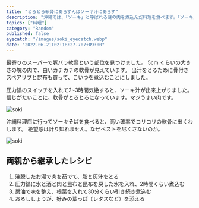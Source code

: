 ```yaml
---
title: "とろとろ軟骨にあらずんばソーキ汁にあらず"
description: "沖縄では、「ソーキ」と呼ばれる謎の肉を煮込んだ料理を食べます。「ソーキ」には、骨付きのソーキ（スペアリブ）と軟骨つきのソーキが存在します。圧力鍋で何時間か煮込んでとろとろに仕上がった軟骨ソーキの話です。"
topics: ["料理"]
category: "Random"
published: false
eyecatch: "/images/soki_eyecatch.webp"
date: "2022-06-21T02:18:27.707+09:00"
---
```


最寄りのスーパーで豚バラ軟骨という部位を見つけました。 5cm くらいの大きさの塊の肉で、白いカチカチの軟骨が見えています。
出汁をとるために骨付きスペアリブと昆布も買って、こいつを煮込むことにしました。

圧力鍋のスイッチを入れて2~3時間気絶すると、ソーキ汁が出来上がりました。
信じがたいことに、軟骨がとろとろになっています。マジうまい肉です。

![soki](/images/soki1.webp)

沖縄料理店に行ってソーキそばを食べると、高い確率でコリコリの軟骨に出くわします。
絶望感は計り知れません。なぜベストを尽くさないのか。

![soki](/images/soki2.webp)

## 両親から継承したレシピ

1. 沸騰したお湯で肉を茹でて、脂と灰汁をとる
2. 圧力鍋に水と酒と肉と昆布と昆布を戻した水を入れ、2時間くらい煮込む
3. 醤油で味を整え、根菜を入れて30分くらい引き続き煮込む
4. おろししょうが、好みの葉っぱ（レタスなど）を添える
